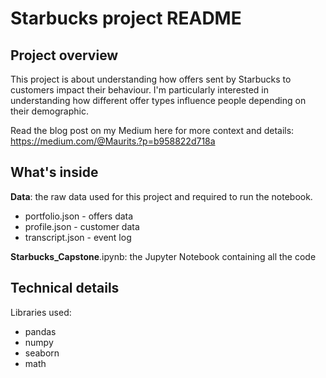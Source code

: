 # Starbucks project README

## Project overview

This project is about understanding how offers sent by Starbucks to customers impact their behaviour. I'm particularly interested in understanding how different offer types influence people depending on their demographic. 

Read the blog post on my Medium here for more context and details: https://medium.com/@Maurits.?p=b958822d718a

## What's inside
**Data**: the raw data used for this project and required to run the notebook.
  * portfolio.json - offers data
  * profile.json - customer data
  * transcript.json - event log

**Starbucks_Capstone**.ipynb: the Jupyter Notebook containing all the code

## Technical details
Libraries used:
- pandas
- numpy
- seaborn
- math
